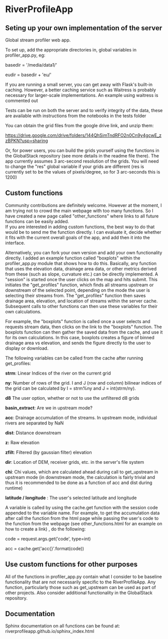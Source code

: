 
# RiverProfileApp

## Seting up your own implementation of the server
Global stream profiler web app. 

To set up, add the appropriate directories in, global variables in profiler_app.py, eg:

basedir = '/media/data1/' 

eudir = basedir + 'eu/'


If you are running a small server, you can get away with Flask's built-in caching.  However, a better caching service such as Waitress is probably necessary for larger-scale implementations.  An example using waitress is commented out

Tests can be run on both the server and to verify integrity of the data, these are available with instructions from the notebooks in the tests folder 

You can obtain the grid files from the google drive link, and unzip them:

https://drive.google.com/drive/folders/144QhSimTndRFO2n0Cn9y4gcwE_zzBPKN?usp=sharing

Or, for power users, you can build the grids yourself using the functions in the GlobalStack repository (see more details in the readme file there).  The app currently assumes 3 arc-second resolution of the grids.  You will need to change the "res" global variable if your grids are different (res is currently set to be the values of pixels/degree, so for 3 arc-seconds this is 1200)

## Custom functions

Community contributions are definitely welcome. However at the moment, I am trying not to crowd the main webpage with too many functions. So I have created a new page called "other_functions" where links to all future functions can be easily added.  
If you are interested in adding custom functions, the best way to do that would be to send me the function directly.  I can evaluate it, decide whether it fits with the current overall goals of the app, and add then it into the interface.

Alternatively, you can fork your own version and add your own functionality directly.  I added an example function called "boxplots" within the profiler_app.py module that shows how to do this.  Basically, any function that uses the elevation data, drainage area data, or other metrics derived from these (such as slope, curvature etc.) can be directly implemented.  A "session" is started once the user clicks on the map and hits submit.  This initiates the "get_profiles" function, which finds all streams upstream or downstream of the selected point, depending on the mode the user is selecting their streams from.  The "get_profiles" function then saves drainage area, elevation, and location of streams within the server cache.  Subsequent calls to other functions can then use these variables for their own calculations.  

For example, the "boxplots" function is called once a user selects and requests stream data, then clicks on the link to the "boxplots" function. The boxplots function can then gather the saved data from the cache, and use it for its own calculations.  In this case, boxplots creates a figure of binned drainage area vs elevation, and sends the figure directly to the user to display or download.  

The following variables can be called from the cache after running get_profiles:


**strm**: Linear Indices of the river on the current grid

**ny**: Number of rows of the grid.  I and J (row and column) bilinear indices of the grid can be calculated by I = strm%ny and J = int(strm/ny).  

**d8** The user option, whether or not to use the unfiltered d8 grids

**basin_extract**: Are we in upstream mode?

**acc**: Drainage accumulation of the streams.  In upstream mode, individual rivers are separated by NaN

**dist**: Distance downstream

**z:** Raw elevation

**zfilt**: Filtered (by gaussian filter) elevation

**dir**: Location of DEM, receiver grids, etc. in the server's file system 

**chi**: Chi values, which are calculated ahead during call to get_upstream in upstream mode (in downstream mode, the calculation is fairly trivial and thus it is recommended to be done as a function of acc and dist during runtime)

**latitude / longitude** : The user's selected latitude and longitude 

A variable is called by using the cache.get function with the session code appended to the variable name. 
For example, to get the accumulation data after call the function from the html page 
while passing the user's code to the function from the webpage (see other_functions.html for an example on how to create a link) ,  do the following:

code = request.args.get('code', type=int)

acc = cache.get('acc{}'.format(code))

## Use custom functions for other purposes

All of the functions in profiler_app.py contain what I consider to be baseline functionality that are not necessarily specific to the RiverProfileApp.  Any function, particularly those such as get_upstream can be used as part of other projects.  Also consider additional functionality in the GlobalStack repository.

## Documentation

Sphinx documentation on all functions can be found at:  riverprofileapp.github.io/sphinx_index.html
